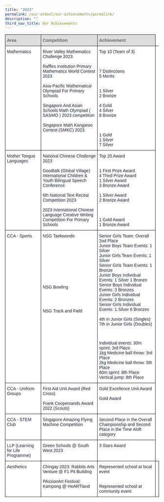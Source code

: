 ```yaml
---
title: "2023"
permalink: /our-school/our-achievements/permalink/
description: ""
third_nav_title: Our Achievements
---
```

<style type="text/css">
.tg  {border-collapse:collapse;border-spacing:0;margin:0px auto;}
.tg td{border-color:black;border-style:solid;border-width:1px;font-family:Arial, sans-serif;font-size:14px;
  overflow:hidden;padding:10px 5px;word-break:normal;}
.tg th{border-color:black;border-style:solid;border-width:1px;font-family:Arial, sans-serif;font-size:14px;
  font-weight:normal;overflow:hidden;padding:10px 5px;word-break:normal;}
.tg .tg-e14l{background-color:#DDD;color:#666;font-weight:bold;text-align:left;vertical-align:top}
.tg .tg-ryel{background-color:#FFF;color:#1A202C;text-align:left;vertical-align:top}
.half-spacing { content: ""; display: block; height: 0.5em;
</style>
<table class="tg">
  <thead>
    <tr>
      <th class="tg-e14l"><span style="color:#666;background-color:#DDD">Area</span></th>
      <th class="tg-e14l"><span style="color:#666;background-color:#DDD">Competition</span></th>
      <th class="tg-e14l"><span style="color:#666;background-color:#DDD">Achievement</span></th>
    </tr>
  </thead>
  <tbody>
    <tr>
      <td class="tg-ryel" rowspan="5">Mathematics</td>
      <td class="tg-ryel">River Valley Mathematics Challenge 2023<br>
      <br>
      Raffles Institution Primary Mathematics World Contest 2023<br>
      <br>
      Asia-Pacific Mathematical Olympiad For Primary Schools<br>
      <br>
      Singapore And Asian Schools Math Olympiad ( SASMO ) 2023 competition<br>
      <br>
      Singapore Math Kangaroo Contest (SMKC) 2023</td>
      <td class="tg-ryel">Top 10 (Team of 3)<br>
      <br>
      <br>
      <br>
      7 Distinctions<br>
      5 Merits<br>
      <br>
      <br>
      1 Silver<br>
      2 Bronze<br>
      <br>
      4 Gold<br>
      4 Silver<br>
      8 Bronze<br>
      <br>
      <br>
      <br>
      1 Gold<br>
      1 Silver<br>
      7 Silver</td>
    </tr>
    <tr>
    </tr>
    <tr>
    </tr>
    <tr>
    </tr>
    <tr>
    </tr>
    <tr>
      <td class="tg-ryel">Mother Tongue Languages</td>
      <td class="tg-ryel">National Chinese Challenge 2023<br>
      <br>
      Goodtalk (Global Village) International Children &amp; Youth Bilingual Speech Conference<br>
      <br>
      6th National Text Recital Competition 2023<br>
      <br>
      2023 International Chinese Language Creative Writing Competition For Primary Schools</td>
      <td class="tg-ryel">Top 20 Award<br>
      <br>
      <br>
      1 First Prize Award<br>
      4 Third Prize Award<br>
      1 Silver Award<br>
      3 Bronze Award<br>
      <br>
      1 Silver Award<br>
      2 Bronze Award<br>
      <br>
      <br>
      <br>
      1 Gold Award<br>
      1 Bronze Award</td>
    </tr>
    <tr>
    </tr>
    <tr>
      <td class="tg-ryel">CCA - Sports</td>
      <td class="tg-ryel">NSG Taekwondo<br>
      <br>
      <br>
      <br>
      <br>
      <br>
      <br>
      <br>
      <br>
      <br>
      <br class="half-spacing">
      NSG Bowling<br>
      <br>
      <br>
      <br>
      <br class="half-spacing">
      <br class="half-spacing">
      NSG Track and Field</td>
      <td class="tg-ryel">Senior Girls Team: Overall 2nd Place<br>
      Junior Boys Team Events: 1 Silver<br>
      Junior Girls Team Events: 1 Silver<br>
      Senior Girls Team Events: 1 Bronze<br>
      Junior Boys Individual Events: 1 Silver 1 Bronze<br>
      Senior Boys Individual Events: 3 Bronzes<br>
      Junior Girls Individual Events: 2 Bronzes<br>
      Senior Girls Individual Events: 1 Silver 6 Bronzes<br>
      <br>
      4th in Junior Girls (Singles)<br>
      7th in Junior Girls (Doubles)<br>
      <br>
      <br>
      <br class="half-spacing">
      <br class="half-spacing">
      Individual events: 30m sprint: 3rd Place<br>
      1kg Medicine ball throw: 3rd Place<br>
      2kg Medicine ball throw: 5th Place<br>
      60m sprint: 8th Place<br>
      Vertical jump: 8th Place</td>
    </tr>
    <tr>
      <td class="tg-ryel">CCA - Uniform Groups</td>
      <td class="tg-ryel">First Aid Unit Award (Red Cross)<br>
      <br>
      Frank Coopersands Award 2022 (Scouts)<br></td>
      <td class="tg-ryel">Gold Excellence Unit Award<br>
      <br>
      Gold Award<br></td>
    </tr>
    <tr>
      <td class="tg-ryel">CCA - STEM Club</td>
      <td class="tg-ryel">Singapore Amazing Flying Machine Competition<br>
      <br>
      <br></td>
      <td class="tg-ryel">Second Place in the Overall Championship and Second Place in the Time Aloft category<br></td>
    </tr>
    <tr>
      <td class="tg-ryel">LLP (Learning for Life Programme)</td>
      <td class="tg-ryel">Green Schools @ South West 2023</td>
      <td class="tg-ryel">3 Stars Award<br></td>
    </tr>
    <tr>
			<td class="tg-ryel">Aesthetics </td>
      <td class="tg-ryel">Chingay 2023: Rabbits Arts Venture @ F1 Pit Building<br>
      <br>PAssionArt Festival: Kampong @ HeARTland</td>
      <td class="tg-ryel">Represented school at local event<br>
      <br><br>Represented school at community event
      </td><td></td>
    </tr>
  </tbody>
</table>